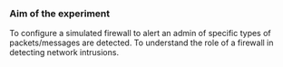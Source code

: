 

###  Aim of the experiment


To configure a simulated firewall to alert an admin of specific types of
packets/messages are detected. To understand the role of a firewall in detecting network intrusions.